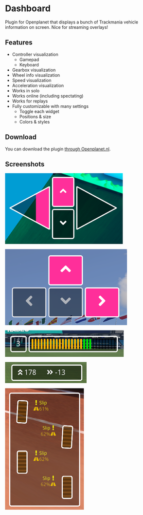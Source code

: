 # Dashboard
Plugin for Openplanet that displays a bunch of Trackmania vehicle information on screen. Nice for streaming overlays!

## Features
* Controller visualization
	* Gamepad
	* Keyboard
* Gearbox visualization
* Wheel info visualization
* Speed visualization
* Acceleration visualization
* Works in solo
* Works online (including spectating)
* Works for replays
* Fully customizable with many settings
	* Toggle each widget
	* Positions & size
	* Colors & styles

## Download
You can download the plugin [through Openplanet.nl](https://openplanet.nl/files/103).

## Screenshots
![](Screenshots/PadGamepad.png)

![](Screenshots/PadKeyboard.png)

![](Screenshots/Gearbox.png)

![](Screenshots/Speed.png)

![](Screenshots/Wheels.png)
